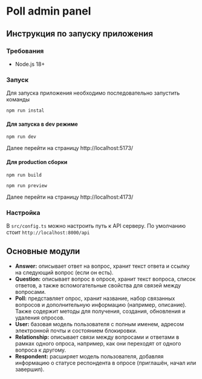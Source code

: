 # Poll admin panel

## Инструкция по запуску приложения

### Требования
-  Node.js 18+

### Запуск

Для запуска приложения необходимо последовательно запустить команды 
```
npm run instal
```

#### Для запуска в dev режиме

```
npm run dev
```

Далее перейти на страницу http://localhost:5173/

#### Для production сборки

```
npm run build
```

```
npm run preview
```

Далее перейти на страницу http://localhost:4173/

### Настройка 

В `src/config.ts` можно настроить путь к API серверу. По умолчанию стоит `http://localhost:8000/api`

## Основные модули

- **Answer:** описывает ответ на вопрос, хранит текст ответа и ссылку на следующий вопрос (если он есть).
- **Question:** описывает вопрос в опросе, хранит текст вопроса, список ответов, а также вспомогательные свойства для связей между вопросами.
- **Poll:** представляет опрос, хранит название, набор связанных вопросов и дополнительную информацию (например, описание). Также содержит методы для получения, создания, обновления и удаления опросов.
- **User:** базовая модель пользователя с полным именем, адресом электронной почты и состоянием блокировки.
- **Relationship:** описывает связи между вопросами и ответами в рамках одного опроса, например, как они переходят от одного вопроса к другому.
- **Respondent:** расширяет модель пользователя, добавляя информацию о статусе респондента в опросе (приглашён, начал или завершил).